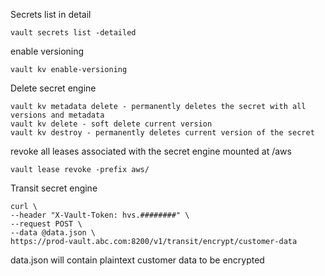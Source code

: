 

Secrets list in detail
```
vault secrets list -detailed
```

enable versioning
```
vault kv enable-versioning
```

Delete secret engine
```
vault kv metadata delete - permanently deletes the secret with all versions and metadata
vault kv delete - soft delete current version
vault kv destroy - permanently deletes current version of the secret
```

revoke all leases associated with the secret engine mounted at /aws
```
vault lease revoke -prefix aws/
```

Transit secret engine

```
curl \
--header "X-Vault-Token: hvs.########" \
--request POST \
--data @data.json \
https://prod-vault.abc.com:8200/v1/transit/encrypt/customer-data
```
data.json will contain plaintext customer data to be encrypted
